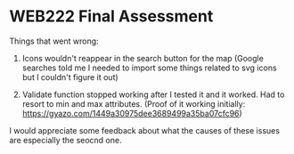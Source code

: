 # WEB222 Final Assessment

Things that went wrong:

1. Icons wouldn't reappear in the search button for the map (Google searches told me I needed to import some things related to svg icons but I couldn't figure it out)

2. Validate function stopped working after I tested it and it worked. Had to resort to min and max attributes. (Proof of it working initially: https://gyazo.com/1449a30975dee3689499a35ba07cfc96)

I would appreciate some feedback about what the causes of these issues are especially the seocnd one.
